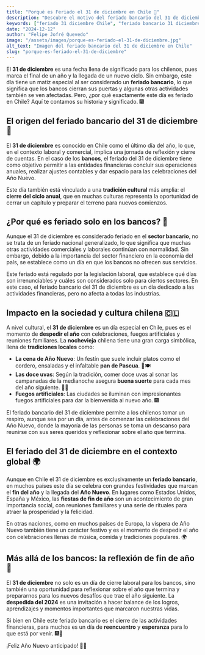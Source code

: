 ```yaml
---
title: "Porqué es Feriado el 31 de diciembre en Chile 🎉"
description: "Descubre el motivo del feriado bancario del 31 de diciembre en Chile, su origen y qué impacto tiene en las actividades del país."
keywords: ["feriado 31 diciembre Chile", "feriado bancario 31 diciembre", "por qué es feriado el 31 de diciembre", "significado feriado 31 diciembre Chile"]
date: "2024-12-12"
author: "Felipe Jofré Quevedo"
image: "/assets/images/porque-es-feriado-el-31-de-diciembre.jpg"
alt_text: "Imagen del feriado bancario del 31 de diciembre en Chile"
slug: "porque-es-feriado-el-31-de-diciembre"
---
```


El **31 de diciembre** es una fecha llena de significado para los chilenos, pues marca el final de un año y la llegada de un nuevo ciclo. Sin embargo, este día tiene un matiz especial al ser considerado un **feriado bancario**, lo que significa que los bancos cierran sus puertas y algunas otras actividades también se ven afectadas. Pero, ¿por qué exactamente este día es feriado en Chile? Aquí te contamos su historia y significado. 🎆

## El origen del feriado bancario del 31 de diciembre 🏦

El **31 de diciembre** es conocido en Chile como el último día del año, lo que, en el contexto laboral y comercial, implica una jornada de reflexión y cierre de cuentas. En el caso de los **bancos**, el feriado del 31 de diciembre tiene como objetivo permitir a las entidades financieras concluir sus operaciones anuales, realizar ajustes contables y dar espacio para las celebraciones del Año Nuevo.

Este día también está vinculado a una **tradición cultural** más amplia: el **cierre del ciclo anual**, que en muchas culturas representa la oportunidad de cerrar un capítulo y preparar el terreno para nuevos comienzos.

## ¿Por qué es feriado solo en los bancos? 💼

Aunque el 31 de diciembre es considerado feriado en el **sector bancario**, no se trata de un feriado nacional generalizado, lo que significa que muchas otras actividades comerciales y laborales continúan con normalidad. Sin embargo, debido a la importancia del sector financiero en la economía del país, se establece como un día en que los bancos no ofrecen sus servicios.

Este feriado está regulado por la legislación laboral, que establece qué días son irrenunciables y cuáles son considerados solo para ciertos sectores. En este caso, el feriado bancario del 31 de diciembre es un día dedicado a las actividades financieras, pero no afecta a todas las industrias.

## Impacto en la sociedad y cultura chilena 🇨🇱

A nivel cultural, el **31 de diciembre** es un día especial en Chile, pues es el momento de **despedir el año** con celebraciones, fuegos artificiales y reuniones familiares. La **nochevieja** chilena tiene una gran carga simbólica, llena de **tradiciones locales** como:

- **La cena de Año Nuevo**: Un festín que suele incluir platos como el cordero, ensaladas y el infaltable **pan de Pascua**. 🎉🍽️
- **Las doce uvas**: Según la tradición, comer doce uvas al sonar las campanadas de la medianoche asegura **buena suerte** para cada mes del año siguiente. 🍇🎊
- **Fuegos artificiales**: Las ciudades se iluminan con impresionantes fuegos artificiales para dar la bienvenida al nuevo año. 🎆

El feriado bancario del 31 de diciembre permite a los chilenos tomar un respiro, aunque sea por un día, antes de comenzar las celebraciones del Año Nuevo, donde la mayoría de las personas se toma un descanso para reunirse con sus seres queridos y reflexionar sobre el año que termina.

## El feriado del 31 de diciembre en el contexto global 🌍

Aunque en Chile el 31 de diciembre es exclusivamente un **feriado bancario**, en muchos países este día se celebra con grandes festividades que marcan el **fin del año** y la llegada del **Año Nuevo**. En lugares como Estados Unidos, España y México, las **fiestas de fin de año** son un acontecimiento de gran importancia social, con reuniones familiares y una serie de rituales para atraer la prosperidad y la felicidad.

En otras naciones, como en muchos países de Europa, la víspera de Año Nuevo también tiene un carácter festivo y es el momento de despedir el año con celebraciones llenas de música, comida y tradiciones populares. 🌍

## Más allá de los bancos: la reflexión de fin de año 🎇

El **31 de diciembre** no solo es un día de cierre laboral para los bancos, sino también una oportunidad para reflexionar sobre el año que termina y prepararnos para los nuevos desafíos que trae el año siguiente. La **despedida del 2024** es una invitación a hacer balance de los logros, aprendizajes y momentos importantes que marcaron nuestras vidas.

Si bien en Chile este feriado bancario es el cierre de las actividades financieras, para muchos es un día de **reencuentro** y **esperanza** para lo que está por venir. 🎆💫

¡Feliz Año Nuevo anticipado! 🎉✨
